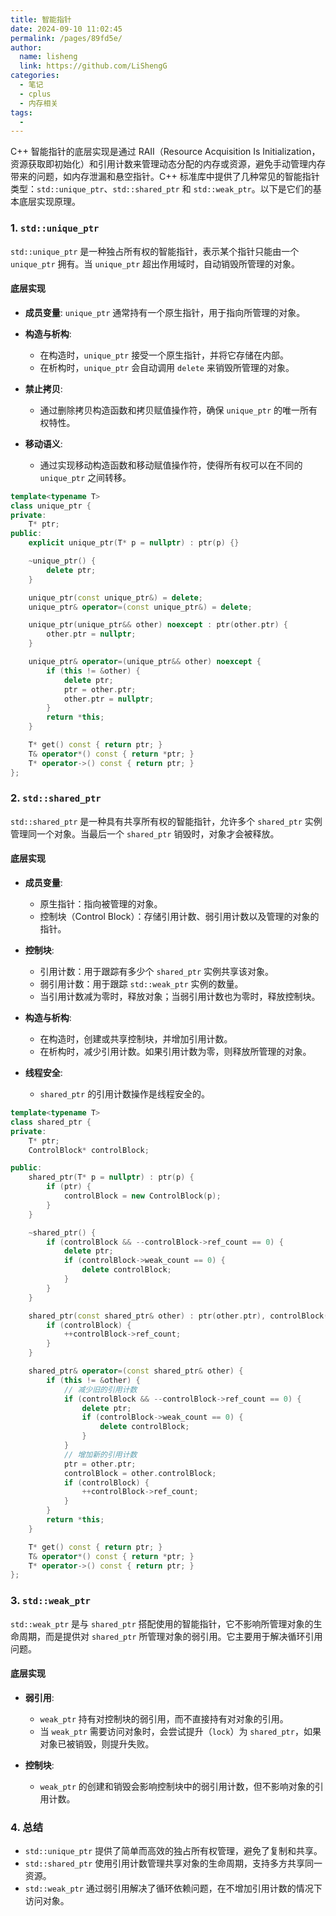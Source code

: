 ```yaml
---
title: 智能指针
date: 2024-09-10 11:02:45
permalink: /pages/89fd5e/
author: 
  name: lisheng
  link: https://github.com/LiShengG
categories: 
  - 笔记
  - cplus
  - 内存相关
tags: 
  - 
---
```

C++ 智能指针的底层实现是通过 RAII（Resource Acquisition Is Initialization，资源获取即初始化）和引用计数来管理动态分配的内存或资源，避免手动管理内存带来的问题，如内存泄漏和悬空指针。C++ 标准库中提供了几种常见的智能指针类型：`std::unique_ptr`、`std::shared_ptr` 和 `std::weak_ptr`。以下是它们的基本底层实现原理。

### 1. `std::unique_ptr`

`std::unique_ptr` 是一种独占所有权的智能指针，表示某个指针只能由一个 `unique_ptr` 拥有。当 `unique_ptr` 超出作用域时，自动销毁所管理的对象。

#### **底层实现**
- **成员变量**: `unique_ptr` 通常持有一个原生指针，用于指向所管理的对象。
  
- **构造与析构**:
  - 在构造时，`unique_ptr` 接受一个原生指针，并将它存储在内部。
  - 在析构时，`unique_ptr` 会自动调用 `delete` 来销毁所管理的对象。

- **禁止拷贝**:
  - 通过删除拷贝构造函数和拷贝赋值操作符，确保 `unique_ptr` 的唯一所有权特性。

- **移动语义**:
  - 通过实现移动构造函数和移动赋值操作符，使得所有权可以在不同的 `unique_ptr` 之间转移。

```cpp
template<typename T>
class unique_ptr {
private:
    T* ptr;
public:
    explicit unique_ptr(T* p = nullptr) : ptr(p) {}

    ~unique_ptr() {
        delete ptr;
    }

    unique_ptr(const unique_ptr&) = delete;
    unique_ptr& operator=(const unique_ptr&) = delete;

    unique_ptr(unique_ptr&& other) noexcept : ptr(other.ptr) {
        other.ptr = nullptr;
    }

    unique_ptr& operator=(unique_ptr&& other) noexcept {
        if (this != &other) {
            delete ptr;
            ptr = other.ptr;
            other.ptr = nullptr;
        }
        return *this;
    }

    T* get() const { return ptr; }
    T& operator*() const { return *ptr; }
    T* operator->() const { return ptr; }
};
```

### 2. `std::shared_ptr`

`std::shared_ptr` 是一种具有共享所有权的智能指针，允许多个 `shared_ptr` 实例管理同一个对象。当最后一个 `shared_ptr` 销毁时，对象才会被释放。

#### **底层实现**
- **成员变量**:
  - 原生指针：指向被管理的对象。
  - 控制块（Control Block）：存储引用计数、弱引用计数以及管理的对象的指针。
  
- **控制块**:
  - 引用计数：用于跟踪有多少个 `shared_ptr` 实例共享该对象。
  - 弱引用计数：用于跟踪 `std::weak_ptr` 实例的数量。
  - 当引用计数减为零时，释放对象；当弱引用计数也为零时，释放控制块。

- **构造与析构**:
  - 在构造时，创建或共享控制块，并增加引用计数。
  - 在析构时，减少引用计数。如果引用计数为零，则释放所管理的对象。

- **线程安全**:
  - `shared_ptr` 的引用计数操作是线程安全的。

```cpp
template<typename T>
class shared_ptr {
private:
    T* ptr;
    ControlBlock* controlBlock;

public:
    shared_ptr(T* p = nullptr) : ptr(p) {
        if (ptr) {
            controlBlock = new ControlBlock(p);
        }
    }

    ~shared_ptr() {
        if (controlBlock && --controlBlock->ref_count == 0) {
            delete ptr;
            if (controlBlock->weak_count == 0) {
                delete controlBlock;
            }
        }
    }

    shared_ptr(const shared_ptr& other) : ptr(other.ptr), controlBlock(other.controlBlock) {
        if (controlBlock) {
            ++controlBlock->ref_count;
        }
    }

    shared_ptr& operator=(const shared_ptr& other) {
        if (this != &other) {
            // 减少旧的引用计数
            if (controlBlock && --controlBlock->ref_count == 0) {
                delete ptr;
                if (controlBlock->weak_count == 0) {
                    delete controlBlock;
                }
            }
            // 增加新的引用计数
            ptr = other.ptr;
            controlBlock = other.controlBlock;
            if (controlBlock) {
                ++controlBlock->ref_count;
            }
        }
        return *this;
    }

    T* get() const { return ptr; }
    T& operator*() const { return *ptr; }
    T* operator->() const { return ptr; }
};
```

### 3. `std::weak_ptr`

`std::weak_ptr` 是与 `shared_ptr` 搭配使用的智能指针，它不影响所管理对象的生命周期，而是提供对 `shared_ptr` 所管理对象的弱引用。它主要用于解决循环引用问题。

#### **底层实现**
- **弱引用**:
  - `weak_ptr` 持有对控制块的弱引用，而不直接持有对对象的引用。
  - 当 `weak_ptr` 需要访问对象时，会尝试提升（`lock`）为 `shared_ptr`，如果对象已被销毁，则提升失败。

- **控制块**:
  - `weak_ptr` 的创建和销毁会影响控制块中的弱引用计数，但不影响对象的引用计数。

### 4. **总结**
- `std::unique_ptr` 提供了简单而高效的独占所有权管理，避免了复制和共享。
- `std::shared_ptr` 使用引用计数管理共享对象的生命周期，支持多方共享同一资源。
- `std::weak_ptr` 通过弱引用解决了循环依赖问题，在不增加引用计数的情况下访问对象。
